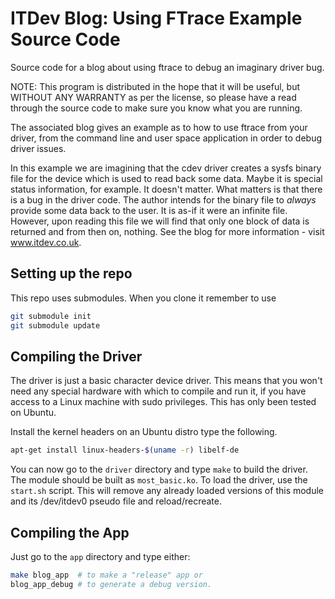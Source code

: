 # ITDev Blog: Using FTrace Example Source Code

Source code for a blog about using ftrace to debug an imaginary driver bug.

NOTE: This program is distributed in the hope that it will be useful, but WITHOUT ANY WARRANTY as per the license,
so please have a read through the source code to make sure you know what you are running.

The associated blog gives an example as to how to use ftrace from your driver, from the command line and user space
application in order to debug driver issues.

In this example we are imagining that the cdev driver creates a sysfs binary file for the device which is used to read
back some data. Maybe it is special status information, for example. It doesn't matter. What matters is that there is a
bug in the driver code. The author intends for the binary file to *always* provide some data back to the user. It is
as-if it were an infinite file. However, upon reading this file we will find that only one block of data is returned
and from then on, nothing. See the blog for more information - visit www.itdev.co.uk.

## Setting up the repo
This repo uses submodules. When you clone it remember to use
```bash
git submodule init
git submodule update
```

## Compiling the Driver

The driver is just a basic character device driver. This means that you won't need any special hardware with which
to compile and run it, if you have access to a Linux machine with sudo privileges. This has only been tested
on Ubuntu.

Install the kernel headers on an Ubuntu distro type the following.

```bash
apt-get install linux-headers-$(uname -r) libelf-de
```

You can now go to the `driver` directory and type `make` to build the driver. The module should be built as 
`most_basic.ko`. To load the driver, use the `start.sh` script. This will remove any already loaded versions of this
module and its /dev/itdev0 pseudo file and reload/recreate.

## Compiling the App

Just go to the `app` directory and type either:

```bash
make blog_app  # to make a "release" app or 
blog_app_debug # to generate a debug version.
```
